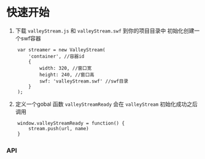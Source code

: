 # 快速开始

1. 下载 `valleyStream.js` 和 `valleyStream.swf` 到你的项目目录中
初始化创建一个swf容器

```
    var streamer = new ValleyStream(
        'container', //容器id 
        {
            width: 320, //窗口宽
            height: 240, //窗口高
            swf: 'valleyStream.swf' //swf目录
        }
    );
```
2. 定义一个gobal 函数 `valleyStreamReady` 会在 `valleyStream` 初始化成功之后调用
```
    window.valleyStreamReady = function() {
        stream.push(url, name)
    }
```

### API　



